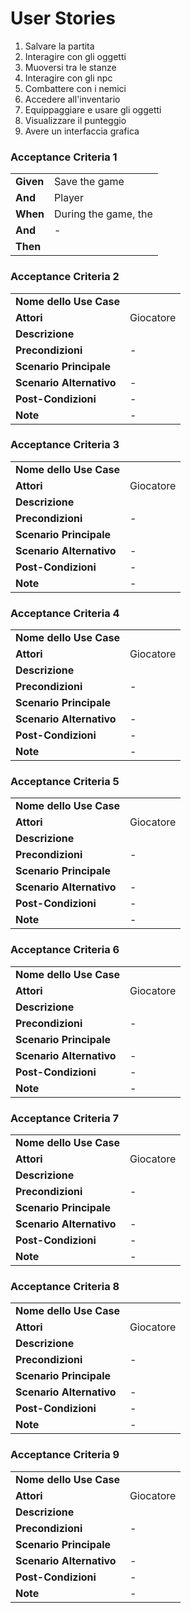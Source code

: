 # User Stories
1. Salvare la partita
2. Interagire con gli oggetti
3. Muoversi tra le stanze
4. Interagire con gli npc
5. Combattere con i nemici
6. Accedere all'inventario
7. Equippaggiare e usare gli oggetti
8. Visualizzare il punteggio
9. Avere un interfaccia grafica


### Acceptance Criteria 1
<table>
  <tr>
    <td><b>Given</b>
    <td>Save the game</td>
  </tr>
  <tr>
    <td><b>And</b></td>
    <td>Player</td>
  </tr>
  <tr>
    <td><b>When</b></td>
    <td>During the game, the </td>
  </tr>
  <tr>
    <td><b>And</b></td>
    <td>-</td>
  </tr>
  <tr>
    <td><b>Then</b></td>
    <td></td>
  </tr>
</table>

### Acceptance Criteria 2
<table>
  <tr>
    <td><b>Nome dello Use Case</b>
    <td></td>
  </tr>
  <tr>
    <td><b>Attori</b></td>
    <td>Giocatore</td>
  </tr>
  <tr>
    <td><b>Descrizione</b></td>
    <td></td>
  </tr>
  <tr>
    <td><b>Precondizioni</b></td>
    <td>-</td>
  </tr>
  <tr>
    <td><b>Scenario Principale</b></td>
    <td></td>
  </tr>
  <tr>
    <td><b>Scenario Alternativo</b></td>
    <td>-</td>
  </tr>
  <tr>
    <td><b>Post-Condizioni</b></td>
    <td>-</td>
  </tr>
    <tr>
    <td><b>Note</b></td>
    <td>-</td>
  </tr>
</table>

### Acceptance Criteria 3
<table>
  <tr>
    <td><b>Nome dello Use Case</b>
    <td></td>
  </tr>
  <tr>
    <td><b>Attori</b></td>
    <td>Giocatore</td>
  </tr>
  <tr>
    <td><b>Descrizione</b></td>
    <td></td>
  </tr>
  <tr>
    <td><b>Precondizioni</b></td>
    <td>-</td>
  </tr>
  <tr>
    <td><b>Scenario Principale</b></td>
    <td></td>
  </tr>
  <tr>
    <td><b>Scenario Alternativo</b></td>
    <td>-</td>
  </tr>
  <tr>
    <td><b>Post-Condizioni</b></td>
    <td>-</td>
  </tr>
    <tr>
    <td><b>Note</b></td>
    <td>-</td>
  </tr>
</table>

### Acceptance Criteria 4
<table>
  <tr>
    <td><b>Nome dello Use Case</b>
    <td></td>
  </tr>
  <tr>
    <td><b>Attori</b></td>
    <td>Giocatore</td>
  </tr>
  <tr>
    <td><b>Descrizione</b></td>
    <td></td>
  </tr>
  <tr>
    <td><b>Precondizioni</b></td>
    <td>-</td>
  </tr>
  <tr>
    <td><b>Scenario Principale</b></td>
    <td></td>
  </tr>
  <tr>
    <td><b>Scenario Alternativo</b></td>
    <td>-</td>
  </tr>
  <tr>
    <td><b>Post-Condizioni</b></td>
    <td>-</td>
  </tr>
    <tr>
    <td><b>Note</b></td>
    <td>-</td>
  </tr>
</table>

### Acceptance Criteria 5
<table>
  <tr>
    <td><b>Nome dello Use Case</b>
    <td></td>
  </tr>
  <tr>
    <td><b>Attori</b></td>
    <td>Giocatore</td>
  </tr>
  <tr>
    <td><b>Descrizione</b></td>
    <td></td>
  </tr>
  <tr>
    <td><b>Precondizioni</b></td>
    <td>-</td>
  </tr>
  <tr>
    <td><b>Scenario Principale</b></td>
    <td></td>
  </tr>
  <tr>
    <td><b>Scenario Alternativo</b></td>
    <td>-</td>
  </tr>
  <tr>
    <td><b>Post-Condizioni</b></td>
    <td>-</td>
  </tr>
    <tr>
    <td><b>Note</b></td>
    <td>-</td>
  </tr>
</table>

### Acceptance Criteria 6
<table>
  <tr>
    <td><b>Nome dello Use Case</b>
    <td></td>
  </tr>
  <tr>
    <td><b>Attori</b></td>
    <td>Giocatore</td>
  </tr>
  <tr>
    <td><b>Descrizione</b></td>
    <td></td>
  </tr>
  <tr>
    <td><b>Precondizioni</b></td>
    <td>-</td>
  </tr>
  <tr>
    <td><b>Scenario Principale</b></td>
    <td></td>
  </tr>
  <tr>
    <td><b>Scenario Alternativo</b></td>
    <td>-</td>
  </tr>
  <tr>
    <td><b>Post-Condizioni</b></td>
    <td>-</td>
  </tr>
    <tr>
    <td><b>Note</b></td>
    <td>-</td>
  </tr>
</table>

### Acceptance Criteria 7
<table>
  <tr>
    <td><b>Nome dello Use Case</b>
    <td></td>
  </tr>
  <tr>
    <td><b>Attori</b></td>
    <td>Giocatore</td>
  </tr>
  <tr>
    <td><b>Descrizione</b></td>
    <td></td>
  </tr>
  <tr>
    <td><b>Precondizioni</b></td>
    <td>-</td>
  </tr>
  <tr>
    <td><b>Scenario Principale</b></td>
    <td></td>
  </tr>
  <tr>
    <td><b>Scenario Alternativo</b></td>
    <td>-</td>
  </tr>
  <tr>
    <td><b>Post-Condizioni</b></td>
    <td>-</td>
  </tr>
    <tr>
    <td><b>Note</b></td>
    <td>-</td>
  </tr>
</table>

### Acceptance Criteria 8
<table>
  <tr>
    <td><b>Nome dello Use Case</b>
    <td></td>
  </tr>
  <tr>
    <td><b>Attori</b></td>
    <td>Giocatore</td>
  </tr>
  <tr>
    <td><b>Descrizione</b></td>
    <td></td>
  </tr>
  <tr>
    <td><b>Precondizioni</b></td>
    <td>-</td>
  </tr>
  <tr>
    <td><b>Scenario Principale</b></td>
    <td></td>
  </tr>
  <tr>
    <td><b>Scenario Alternativo</b></td>
    <td>-</td>
  </tr>
  <tr>
    <td><b>Post-Condizioni</b></td>
    <td>-</td>
  </tr>
    <tr>
    <td><b>Note</b></td>
    <td>-</td>
  </tr>
</table>

### Acceptance Criteria 9
<table>
  <tr>
    <td><b>Nome dello Use Case</b>
    <td></td>
  </tr>
  <tr>
    <td><b>Attori</b></td>
    <td>Giocatore</td>
  </tr>
  <tr>
    <td><b>Descrizione</b></td>
    <td></td>
  </tr>
  <tr>
    <td><b>Precondizioni</b></td>
    <td>-</td>
  </tr>
  <tr>
    <td><b>Scenario Principale</b></td>
    <td></td>
  </tr>
  <tr>
    <td><b>Scenario Alternativo</b></td>
    <td>-</td>
  </tr>
  <tr>
    <td><b>Post-Condizioni</b></td>
    <td>-</td>
  </tr>
    <tr>
    <td><b>Note</b></td>
    <td>-</td>
  </tr>
</table>
